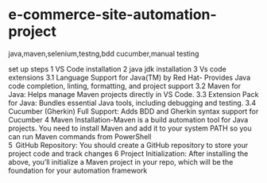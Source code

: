 # e-commerce-site-automation-project
java,maven,selenium,testng,bdd cucumber,manual testing

set up steps 
1 VS Code installation 
2 java jdk installation
3 Vs code extensions
	3.1 Language Support for Java(TM) by Red Hat- Provides Java code completion, linting, formatting, and project support
	3.2 Maven for Java: Helps manage Maven projects directly in VS Code.
	3.3 Extension Pack for Java: Bundles essential Java tools, including debugging and testing.
	3.4 Cucumber (Gherkin) Full Support: Adds BDD and Gherkin syntax support for Cucumber 
4  Maven Installation-Maven is a build automation tool for Java projects. You need to install Maven and add it to your system PATH so you can run Maven commands from PowerShell	
5    GitHub Repository: You should create a GitHub repository to store your project code and track changes
6   Project Initialization: After installing the above, you’ll initialize a Maven project in your repo, which will be the foundation for your automation framework

